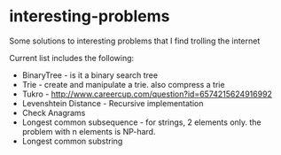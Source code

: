 interesting-problems
====================

Some solutions to interesting problems that I find trolling the internet

Current list includes the following:

- BinaryTree  - is it a binary search tree
- Trie - create and manipulate a trie. also compress a trie
- Tukro - http://www.careercup.com/question?id=6574215624916992
- Levenshtein Distance - Recursive implementation
- Check Anagrams
- Longest common subsequence - for strings, 2 elements only. the problem with n elements is NP-hard.
- Longest common substring
